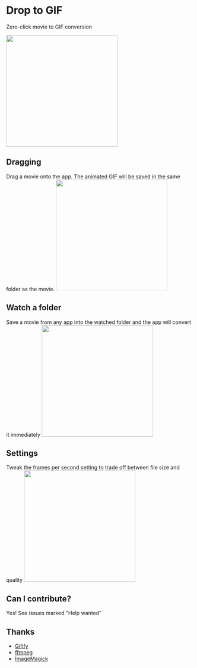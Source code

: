 # Drop to GIF
Zero-click movie to GIF conversion

<img width=300 src="https://raw.githubusercontent.com/mortenjust/droptogif/master/ux/demos/demo_app.png">


## Dragging 
Drag a movie onto the app. The animated GIF will be saved in the same folder as the movie. 
<img width=300 src="https://raw.githubusercontent.com/mortenjust/droptogif/master/ux/demos/demo_dragon.gif">

## Watch a folder
Save a movie from any app into the watched folder and the app will convert it immediately
<img width=300 src="https://raw.githubusercontent.com/mortenjust/droptogif/master/ux/demos/demo_watchfolder.gif">

## Settings
Tweak the frames per second setting to trade off between file size and quality
<img width=300 src="https://raw.githubusercontent.com/mortenjust/droptogif/master/ux/demos/demo_settings.png">

## Can I contribute?
Yes! See issues marked "Help wanted"

## Thanks
* <a href="https://github.com/jclem/gifify">Gifify</a>
* <a href="https://www.ffmpeg.org/">ffmpeg</a>
* <a href="http://www.imagemagick.org/">ImageMagick</a>

